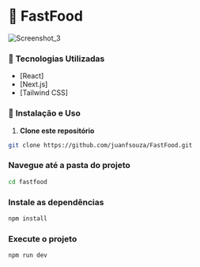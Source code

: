 # 🍔 FastFood 

![Screenshot_3](https://github.com/user-attachments/assets/92755a85-09ad-47f7-9287-52c586a4c23d)

### 📌 **Tecnologias Utilizadas**
- [React]
- [Next.js]
- [Tailwind CSS]

### 🚀 **Instalação e Uso**
1. **Clone este repositório**

 ```bash
 git clone https://github.com/juanfsouza/FastFood.git
 ```

### Navegue até a pasta do projeto
```bash
cd fastfood
```
### Instale as dependências
```bash
npm install
```
### Execute o projeto
```bash
npm run dev
```
